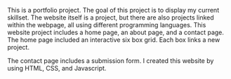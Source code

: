 

This is a portfolio project. The goal of this project is to display my current skillset. 
The website itself is a project, but there are also projects linked within the webpage, all using different programming languages. 
This website project includes a home page, an about page, and a contact page. The home page included an interactive six box grid. Each box links a new project. 

The contact page includes a submission form. I created this website by using HTML, CSS, and Javascript. 
